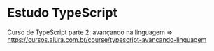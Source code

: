# Estudo TypeScript

Curso de TypeScript parte 2: avançando na linguagem => <https://cursos.alura.com.br/course/typescript-avancando-linguagem>
